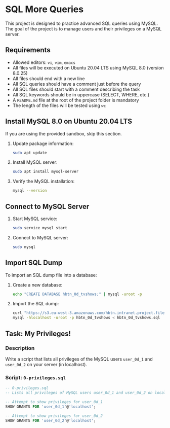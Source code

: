 # SQL More Queries

This project is designed to practice advanced SQL queries using MySQL. The goal of the project is to manage users and their privileges on a MySQL server.

## Requirements

- Allowed editors: `vi`, `vim`, `emacs`
- All files will be executed on Ubuntu 20.04 LTS using MySQL 8.0 (version 8.0.25)
- All files should end with a new line
- All SQL queries should have a comment just before the query
- All SQL files should start with a comment describing the task
- All SQL keywords should be in uppercase (SELECT, WHERE, etc.)
- A `README.md` file at the root of the project folder is mandatory
- The length of the files will be tested using `wc`

## Install MySQL 8.0 on Ubuntu 20.04 LTS

If you are using the provided sandbox, skip this section.

1. Update package information:
    ```bash
    sudo apt update
    ```
2. Install MySQL server:
    ```bash
    sudo apt install mysql-server
    ```
3. Verify the MySQL installation:
    ```bash
    mysql --version
    ```

## Connect to MySQL Server

1. Start MySQL service:
    ```bash
    sudo service mysql start
    ```
2. Connect to MySQL server:
    ```bash
    sudo mysql
    ```

## Import SQL Dump

To import an SQL dump file into a database:

1. Create a new database:
    ```bash
    echo "CREATE DATABASE hbtn_0d_tvshows;" | mysql -uroot -p
    ```
2. Import the SQL dump:
    ```bash
    curl "https://s3.eu-west-3.amazonaws.com/hbtn.intranet.project.files/holbertonschool-higher-level_programming+/274/hbtn_0d_tvshows.sql" -s -o hbtn_0d_tvshows.sql
    mysql -hlocalhost -uroot -p hbtn_0d_tvshows < hbtn_0d_tvshows.sql
    ```

## Task: My Privileges!

### Description

Write a script that lists all privileges of the MySQL users `user_0d_1` and `user_0d_2` on your server (in localhost).

### Script: `0-privileges.sql`

```sql
-- 0-privileges.sql
-- Lists all privileges of MySQL users user_0d_1 and user_0d_2 on localhost

-- Attempt to show privileges for user_0d_1
SHOW GRANTS FOR 'user_0d_1'@'localhost';

-- Attempt to show privileges for user_0d_2
SHOW GRANTS FOR 'user_0d_2'@'localhost';

